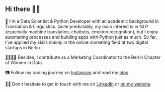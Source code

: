 ## Hi there 👋🏼

🤖 I'm a Data Scientist & Python Developer with an academic background in Translation & Linguistics. Quite predictably, my main interest is in NLP (especially machine translation, chatbots, emotion recognition), but I enjoy automating processes and building apps with Python just as much. So far, I've applied my skills mainly in the online marketing field at two digital startups in Berlin.

👩‍👩‍👧‍👧 Besides, I contribute as a Marketing Coordinator to the Berlin Chapter of Women in Data.

📷 Follow my coding journey on [Instagram](https://www.instagram.com/datalingo/) and read my [blog](https://lorenaciutacu.com/category/blog/).

👩‍💻 Don't hesitate to get in touch with me on [LinkedIn](https://www.linkedin.com/in/lorena-ciutacu/) or [on my website](https://lorenaciutacu.com/contact/).
